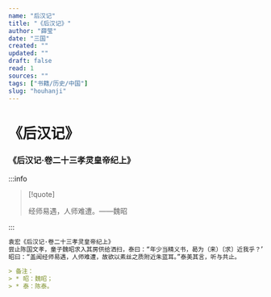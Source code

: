 ```yaml
---
name: "后汉记"
title: "《后汉记》"
author: "薛莹"
date: "三国"
created: ""
updated: ""
draft: false
read: 1
sources: ""
tags: ["书籍/历史/中国"]
slug: "houhanji"
---
```


# 《后汉记》

### 《后汉记·卷二十三孝灵皇帝纪上》

:::info

> [!quote]
>
> 经师易遇，人师难遭。——魏昭

:::

```markdown
袁宏《后汉记·卷二十三孝灵皇帝纪上》
尝止陈国文孝，童子魏昭求入其房供给洒扫，泰曰：“年少当精义书，曷为（来）〔求〕近我乎？”
昭曰：“盖闻经师易遇，人师难遭，故欲以素丝之质附近朱蓝耳。”泰美其言，听与共止。

> 备注：
> * 昭：魏昭；
> * 泰：陈泰。
```
